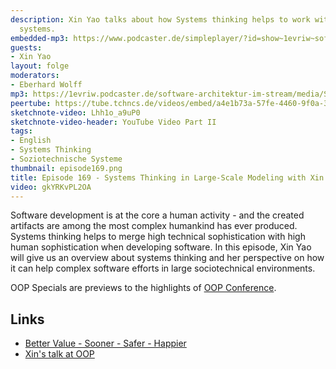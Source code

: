 ```yaml
---
description: Xin Yao talks about how Systems thinking helps to work with socio-technical
  systems.
embedded-mp3: https://www.podcaster.de/simpleplayer/?id=show~1evriw~software-architektur-im-stream~pod-81c989df4c8ca304e49b29786e&v=1686920466
guests:
- Xin Yao
layout: folge
moderators:
- Eberhard Wolff
mp3: https://1evriw.podcaster.de/software-architektur-im-stream/media/Systems_Thinking_in_Large-Scale_Modeling_with_Xin_Yao_-_OOP_Special.mp3
peertube: https://tube.tchncs.de/videos/embed/a4e1b73a-57fe-4460-9f0a-39d75cda843f
sketchnote-video: Lhh1o_a9uP0
sketchnote-video-header: YouTube Video Part II
tags:
- English
- Systems Thinking
- Soziotechnische Systeme
thumbnail: episode169.png
title: Episode 169 - Systems Thinking in Large-Scale Modeling with Xin Yao - OOP Special
video: gkYRKvPL2OA
---
```


Software development is at the core a human activity - and the created
artifacts are among the most complex humankind has ever
produced. Systems thinking helps to merge high technical
sophistication with high human sophistication when developing
software. In this episode, Xin Yao will give us an overview about
systems thinking and her perspective on how it can help complex
software efforts in large sociotechnical environments. 

OOP Specials are previews to the highlights of [OOP Conference](https://www.oop-konferenz.de/).
    
## Links

* [Better Value - Sooner - Safer - Happier](https://www.soonersaferhappier.com/)
* [Xin's talk at OOP](https://www.oop-konferenz.de/oop-2023-muenchen/programm/konferenzprogramm?li_fat_id=a38b29b5-feec-46ff-b5f5-e8509d883b8a#item-5814)
